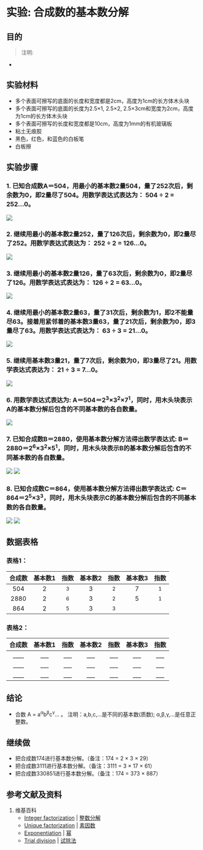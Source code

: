 # 实验: 合成数的基本数分解

## 目的

> 注明:
>  
- 

## 实验材料

- 多个表面可擦写的底面的长度和宽度都是2cm，高度为1cm的长方体木头块
- 多个表面可擦写的底面的长度为2.5×1, 2.5×2, 2.5×3cm和宽度为2cm，高度为1cm的长方体木头块
- 多个表面可擦写的长度和宽度都是10cm，高度为1mm的有机玻璃板
- 粘土无痕胶
- 黑色，红色，和蓝色的白板笔
- 白板擦

## 实验步骤

### 1. 已知合成数A＝504，用最小的基本数2量504，量了252次后，剩余数为0，即2量尽了504。用数学表达式表达为： 504 ÷ 2 = 252...0。

![](/images/数论/基本数和合成数/合成数的基本数分解/1a1.jpg)

### 2. 继续用最小的基本数2量252，量了126次后，剩余数为0，即2量尽了252。用数学表达式表达为： 252 ÷ 2 = 126...0。

![](/images/数论/基本数和合成数/合成数的基本数分解/1a2.jpg)

### 3. 继续用最小的基本数2量126，量了63次后，剩余数为0，即2量尽了126。用数学表达式表达为： 126 ÷ 2 = 63...0。

![](/images/数论/基本数和合成数/合成数的基本数分解/1a3.jpg)

### 4. 继续用最小的基本数2量63，量了31次后，剩余数为1，即2不能量尽63。接着用紧邻着的基本数3量63，量了21次后，剩余数为0，即3量尽了63。用数学表达式表达为： 63 ÷ 3 = 21...0。

![](/images/数论/基本数和合成数/合成数的基本数分解/1a4.jpg)

### 5. 继续用基本数3量21，量了7次后，剩余数为0，即3量尽了21。用数学表达式表达为： 21 ÷ 3 = 7...0。

![](/images/数论/基本数和合成数/合成数的基本数分解/1a5.jpg)

### 6. 用数学表达式表达为: A＝504＝2<sup>3</sup>×3<sup>2</sup>×7<sup>1</sup>，同时，用木头块表示A的基本数分解后包含的不同基本数的各自数量。

![](/images/数论/基本数和合成数/合成数的基本数分解/1a6.jpg)

### 7. 已知合成数B＝2880，使用基本数分解方法得出数学表达式: B＝2880＝2<sup>6</sup>×3<sup>2</sup>×5<sup>1</sup>，同时，用木头块表示B的基本数分解后包含的不同基本数的各自数量。

![](/images/数论/基本数和合成数/合成数的基本数分解/1a7.jpg)
![](/images/数论/基本数和合成数/合成数的基本数分解/1a8.jpg)

### 8. 已知合成数C＝864，使用基本数分解方法得出数学表达式: C＝864＝2<sup>5</sup>×3<sup>3</sup>，同时，用木头块表示C的基本数分解后包含的不同基本数的各自数量。

![](/images/数论/基本数和合成数/合成数的基本数分解/1a9.jpg)
![](/images/数论/基本数和合成数/合成数的基本数分解/1a10.jpg)

## 数据表格

### 表格1：

|  合成数 |基本数1|    指数    |基本数2|     指数   |基本数3|     指数   |
| :----: | :--: | :--------: | :--: | :--------: | :--: | :--------: |
|  504   |   2  |<sup>3</sup>|   3  |<sup>2</sup>|   7  |<sup>1</sup>|
|  2880  |   2  |<sup>6</sup>|   3  |<sup>2</sup>|   5  |<sup>1</sup>|
|  864   |   2  |<sup>5</sup>|   3  |<sup>3</sup>|      |            |

### 表格2：

|  合成数 |基本数1|    指数    |基本数2|    指数   |基本数3|     指数   |
| :----: | :--: | :--------: | :--: | :--------: | :--: | :--------: |
|  ____  |  ___ |     ___    |  ___ |     ___    | ___  |     ___    |
|  ____  |  ___ |     ___    |  ___ |     ___    | ___  |     ___    |
|  ____  |  ___ |     ___    |  ___ |     ___    | ___  |     ___    |

## 结论

- 合数 A = a<sup>α</sup>b<sup>β</sup>c<sup>γ</sup>... 。 注明：a,b,c,...是不同的基本数(质数); α,β,γ,...是任意正整数。 

## 继续做

- 把合成数174进行基本数分解。（备注：174 = 2 × 3 × 29）
- 把合成数3111进行基本数分解。（备注：3111 = 3 × 17 × 61）
- 把合成数330851进行基本数分解。（备注：174 = 373 × 887）

## 参考文献及资料

1. 维基百科
	- [Integer factorization](https://en.wikipedia.org/wiki/Integer_factorization) | [整数分解](https://zh.wikipedia.org/wiki/整数分解) 
	- [Unique factorization](https://en.wikipedia.org/wiki/Prime_number#Unique_factorization) | [素因数](https://zh.wikipedia.org/wiki/素因数) 
	- [Exponentiation](https://en.wikipedia.org/wiki/Exponentiation) | [幂](https://zh.wikipedia.org/wiki/幂)
	- [Trial division](https://en.wikipedia.org/wiki/Trial_division) | [试除法](https://zh.wikipedia.org/wiki/试除法) 




